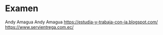 # Examen
Andy Amagua
Andy Amagua 
https://estudia-y-trabaja-con-ia.blogspot.com/
https://www.servientrega.com.ec/
